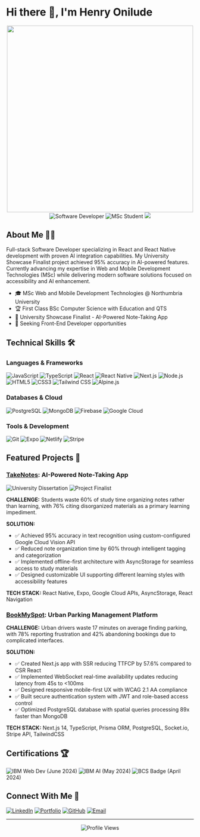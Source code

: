# Hi there 👋, I'm Henry Onilude

<div align="center">
<div align="center">
  <img align="center" src="https://user-images.githubusercontent.com/74038190/225813708-98b745f2-7d22-48cf-9150-083f1b00d6c9.gif" width="500"/>
</div>
</div>

<div align="center">
   <img src="https://img.shields.io/badge/-Software%20Developer-61DAFB?style=for-the-badge" alt="Software Developer"/>
  <img src="https://img.shields.io/badge/-MSc%20Student-4285F4?style=for-the-badge" alt="MSc Student"/>
  <img src="https://img.shields.io/badge/-First%20Class%20BSc-FF0000?style=for-the-badge"/>
</div>

## About Me 👨‍💻

Full-stack Software Developer specializing in React and React Native development with proven AI integration capabilities. My University Showcase Finalist project achieved 95% accuracy in AI-powered features. Currently advancing my expertise in Web and Mobile Development Technologies (MSc) while delivering modern software solutions focused on accessibility and AI enhancement.

- 🎓 MSc Web and Mobile Development Technologies @ Northumbria University
- 🏆 First Class BSc Computer Science with Education and QTS
- 🌟 University Showcase Finalist - AI-Powered Note-Taking App
- 🎯 Seeking Front-End Developer opportunities

## Technical Skills 🛠️

### Languages & Frameworks
![JavaScript](https://img.shields.io/badge/-JavaScript-F7DF1E?style=for-the-badge&logo=javascript&logoColor=black)
![TypeScript](https://img.shields.io/badge/-TypeScript-3178C6?style=for-the-badge&logo=typescript&logoColor=white)
![React](https://img.shields.io/badge/-React-61DAFB?style=for-the-badge&logo=react&logoColor=black)
![React Native](https://img.shields.io/badge/-React_Native-61DAFB?style=for-the-badge&logo=react&logoColor=black)
![Next.js](https://img.shields.io/badge/-Next.js-000000?style=for-the-badge&logo=next.js&logoColor=white)
![Node.js](https://img.shields.io/badge/-Node.js-339933?style=for-the-badge&logo=nodedotjs&logoColor=white)
![HTML5](https://img.shields.io/badge/-HTML5-E34F26?style=for-the-badge&logo=html5&logoColor=white)
![CSS3](https://img.shields.io/badge/-CSS3-1572B6?style=for-the-badge&logo=css3&logoColor=white)
![Tailwind CSS](https://img.shields.io/badge/-Tailwind_CSS-38B2AC?style=for-the-badge&logo=tailwind-css&logoColor=white)
![Alpine.js](https://img.shields.io/badge/-Alpine.js-8BC0D0?style=for-the-badge&logo=alpine.js&logoColor=black)

### Databases & Cloud
![PostgreSQL](https://img.shields.io/badge/-PostgreSQL-336791?style=for-the-badge&logo=postgresql&logoColor=white)
![MongoDB](https://img.shields.io/badge/-MongoDB-47A248?style=for-the-badge&logo=mongodb&logoColor=white)
![Firebase](https://img.shields.io/badge/-Firebase-FFCA28?style=for-the-badge&logo=firebase&logoColor=black)
![Google Cloud](https://img.shields.io/badge/-Google_Cloud-4285F4?style=for-the-badge&logo=google-cloud&logoColor=white)

### Tools & Development
![Git](https://img.shields.io/badge/-Git-F05032?style=for-the-badge&logo=git&logoColor=white)
![Expo](https://img.shields.io/badge/-Expo-000020?style=for-the-badge&logo=expo&logoColor=white)
![Netlify](https://img.shields.io/badge/-Netlify-00C7B7?style=for-the-badge&logo=netlify&logoColor=white)
![Stripe](https://img.shields.io/badge/-Stripe-008CDD?style=for-the-badge&logo=stripe&logoColor=white)

## Featured Projects 🚀

### [TakeNotes](https://github.com/HenryOnilude/note-taking-app): AI-Powered Note-Taking App
<img src="https://img.shields.io/badge/-University_Dissertation-blue?style=for-the-badge" alt="University Dissertation"/>
<img src="https://img.shields.io/badge/-Project_Finalist-green?style=for-the-badge" alt="Project Finalist"/>

**CHALLENGE:** Students waste 60% of study time organizing notes rather than learning, with 76% citing disorganized materials as a primary learning impediment.

**SOLUTION:**
- ✅ Achieved 95% accuracy in text recognition using custom-configured Google Cloud Vision API
- ✅ Reduced note organization time by 60% through intelligent tagging and categorization
- ✅ Implemented offline-first architecture with AsyncStorage for seamless access to study materials
- ✅ Designed customizable UI supporting different learning styles with accessibility features

**TECH STACK:** React Native, Expo, Google Cloud APIs, AsyncStorage, React Navigation

### [BookMySpot](https://github.com/HenryOnilude/BookMySpot): Urban Parking Management Platform

**CHALLENGE:** Urban drivers waste 17 minutes on average finding parking, with 78% reporting frustration and 42% abandoning bookings due to complicated interfaces.

**SOLUTION:**
- ✅ Created Next.js app with SSR reducing TTFCP by 57.6% compared to CSR React
- ✅ Implemented WebSocket real-time availability updates reducing latency from 45s to <100ms
- ✅ Designed responsive mobile-first UX with WCAG 2.1 AA compliance
- ✅ Built secure authentication system with JWT and role-based access control
- ✅ Optimized PostgreSQL database with spatial queries processing 89x faster than MongoDB

**TECH STACK:** Next.js 14, TypeScript, Prisma ORM, PostgreSQL, Socket.io, Stripe API, TailwindCSS

## Certifications 🏆
![IBM Web Dev](https://img.shields.io/badge/-Web_Development_Fundamentals-054ADA?style=for-the-badge&logo=ibm&logoColor=white) (June 2024)
![IBM AI](https://img.shields.io/badge/-Artificial_Intelligence_Fundamentals-054ADA?style=for-the-badge&logo=ibm&logoColor=white) (May 2024)
![BCS Badge](https://img.shields.io/badge/-BCS_Member-00a69c?style=for-the-badge&logo=bcs&logoColor=white) (April 2024)

## Connect With Me 🤝
[![LinkedIn](https://img.shields.io/badge/-LinkedIn-0077B5?style=for-the-badge&logo=linkedin&logoColor=white)](https://linkedin.com/in/henry-onilude-349311137)
[![Portfolio](https://img.shields.io/badge/-Portfolio-000000?style=for-the-badge&logo=safari&logoColor=white)](https://henryonilude.co.uk)
[![GitHub](https://img.shields.io/badge/-GitHub-181717?style=for-the-badge&logo=github&logoColor=white)](https://github.com/HenryOnilude)
[![Email](https://img.shields.io/badge/-Email-D14836?style=for-the-badge&logo=gmail&logoColor=white)](mailto:henryonilude@hotmail.co.uk)

---

<div align="center">
  <img src="https://komarev.com/ghpvc/?username=HenryOnilude&color=brightgreen&style=for-the-badge" alt="Profile Views"/>
</div>

<!--
**HenryOnilude/HenryOnilude** is a ✨ _special_ ✨ repository because its `README.md` (this file) appears on your GitHub profile.

Here are some ideas to get you started:

- 🔭 I’m currently working on ...
- 🌱 I’m currently learning ...
- 👯 I’m looking to collaborate on ...
- 🤔 I’m looking for help with ...
- 💬 Ask me about ...
- 📫 How to reach me: ...
- 😄 Pronouns: ...
- ⚡ Fun fact: ...
-->
